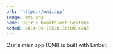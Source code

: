 ```yaml
---
url: 'https://omi.app'
image: omi.png
name: Osiris HealthTech Systems
added: 2019-09-13T20:36:09.494Z
---
```

Osiris main app (OMI) is built with Ember.
